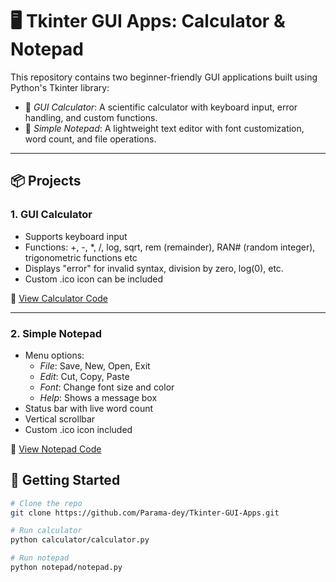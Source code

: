 # 🖥 Tkinter GUI Apps: Calculator & Notepad

This repository contains two beginner-friendly GUI applications built using Python's Tkinter library:

- 🧮 *GUI Calculator*: A scientific calculator with keyboard input, error handling, and custom functions.
- 📝 *Simple Notepad*: A lightweight text editor with font customization, word count, and file operations.

---

## 📦 Projects

### 1. GUI Calculator
- Supports keyboard input
- Functions: +, -, *, /, log, sqrt, rem (remainder), RAN# (random integer), trigonometric functions etc
- Displays "error" for invalid syntax, division by zero, log(0), etc.
- Custom .ico icon can be included

📂 [View Calculator Code](./calculator)

---

### 2. Simple Notepad
- Menu options:
  - *File*: Save, New, Open, Exit
  - *Edit*: Cut, Copy, Paste
  - *Font*: Change font size and color
  - *Help*: Shows a message box
- Status bar with live word count
- Vertical scrollbar
- Custom .ico icon included

📂 [View Notepad Code](./notepad)


## 🚀 Getting Started

```bash
# Clone the repo
git clone https://github.com/Parama-dey/Tkinter-GUI-Apps.git

# Run calculator
python calculator/calculator.py

# Run notepad
python notepad/notepad.py 



